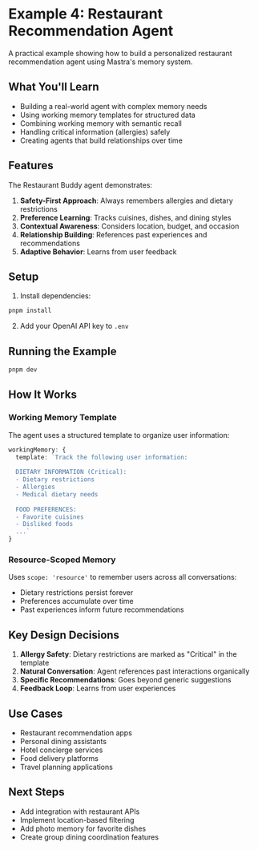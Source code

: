 # Example 4: Restaurant Recommendation Agent

A practical example showing how to build a personalized restaurant recommendation agent using Mastra's memory system.

## What You'll Learn

- Building a real-world agent with complex memory needs
- Using working memory templates for structured data
- Combining working memory with semantic recall
- Handling critical information (allergies) safely
- Creating agents that build relationships over time

## Features

The Restaurant Buddy agent demonstrates:

1. **Safety-First Approach**: Always remembers allergies and dietary restrictions
2. **Preference Learning**: Tracks cuisines, dishes, and dining styles
3. **Contextual Awareness**: Considers location, budget, and occasion
4. **Relationship Building**: References past experiences and recommendations
5. **Adaptive Behavior**: Learns from user feedback

## Setup

1. Install dependencies:
```bash
pnpm install
```

2. Add your OpenAI API key to `.env`

## Running the Example

```bash
pnpm dev
```

## How It Works

### Working Memory Template

The agent uses a structured template to organize user information:

```typescript
workingMemory: {
  template: `Track the following user information:
  
  DIETARY INFORMATION (Critical):
  - Dietary restrictions
  - Allergies
  - Medical dietary needs
  
  FOOD PREFERENCES:
  - Favorite cuisines
  - Disliked foods
  ...`
}
```

### Resource-Scoped Memory

Uses `scope: 'resource'` to remember users across all conversations:
- Dietary restrictions persist forever
- Preferences accumulate over time
- Past experiences inform future recommendations

## Key Design Decisions

1. **Allergy Safety**: Dietary restrictions are marked as "Critical" in the template
2. **Natural Conversation**: Agent references past interactions organically
3. **Specific Recommendations**: Goes beyond generic suggestions
4. **Feedback Loop**: Learns from user experiences

## Use Cases

- Restaurant recommendation apps
- Personal dining assistants
- Hotel concierge services
- Food delivery platforms
- Travel planning applications

## Next Steps

- Add integration with restaurant APIs
- Implement location-based filtering
- Add photo memory for favorite dishes
- Create group dining coordination features